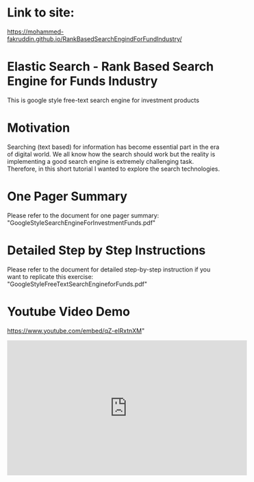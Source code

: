 # Link to site:

https://mohammed-fakruddin.github.io/RankBasedSearchEngindForFundIndustry/

# Elastic Search - Rank Based Search Engine for Funds Industry
This is google style free-text search engine for investment products
# Motivation
Searching (text based) for information has become essential part in the era of digital world. We all know how the search should work but the reality is implementing a good search engine is extremely challenging task. Therefore, in this short tutorial I wanted to explore the search technologies.​
# One Pager Summary
Please refer to the document for one pager summary: "GoogleStyleSearchEngineForInvestmentFunds.pdf"
# Detailed Step by Step Instructions
Please refer to the document for detailed step-by-step instruction if you want to replicate this exercise: "GoogleStyleFreeTextSearchEngineforFunds.pdf"
# Youtube Video Demo
https://www.youtube.com/embed/qZ-eIRxtnXM"


<iframe width="560" height="315" src="https://www.youtube.com/embed/qZ-eIRxtnXM" frameborder="0" seamless scrolling="no"></iframe>
